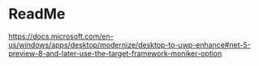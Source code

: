 # ReadMe

https://docs.microsoft.com/en-us/windows/apps/desktop/modernize/desktop-to-uwp-enhance#net-5-preview-8-and-later-use-the-target-framework-moniker-option